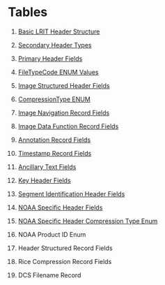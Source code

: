 # Tables

1. [Basic LRIT Header Structure](/file-types/lrit-header-description.md#table-1---basic-lrit-header-structure)
2. [Secondary Header Types](/file-types/lrit-header-description.md#table-2---secondary-header-types)
3. [Primary Header Fields](/file-types/lrit-header-description/primary-header.md#table-3---primary-header-fields)
4. [FileTypeCode ENUM Values](/file-types/lrit-header-description/primary-header.md#table-4---filetypecode-enum-values)
5. [Image Structured Header Fields](/file-types/lrit-header-description/1-image-structure-header.md#table-5---image-structured-header-fields)
6. [CompressionType ENUM](/file-types/lrit-header-description/1-image-structure-header.md#table-6---compressiontype-enum)
7. [Image Navigation Record Fields](/file-types/lrit-header-description/2-image-navigation-record.md#table-7---image-navigation-record-fields)
8. [Image Data Function Record Fields](/file-types/lrit-header-description/3-image-data-function-record.md#table-8---image-data-function-record-fields)
9. [Annotation Record Fields](/file-types/lrit-header-description/4-annotation-record.md#table-9---annotation-record-fields)
10. [Timestamp Record Fields](/file-types/lrit-header-description/5-timestamp-record.md#table-10---timestamp-record-fields)
11. [Ancillary Text Fields](/file-types/lrit-header-description/6-ancillary-text.md#table-11---ancillary-text-fields)
12. [Key Header Fields](/file-types/lrit-header-description/7-key-header.md#table-12---key-header-fields)
13. [Segment Identification Header Fields](/file-types/lrit-header-description/128-segment-identification-header.md#table-13---segment-identification-header-fields)
14. [NOAA Specific Header Fields](/file-types/lrit-header-description/129-noaa-specific-header.md#table-14---noaa-specific-header-fields)
15. [NOAA Specific Header Compression Type Enum](/file-types/lrit-header-description/129-noaa-specific-header.md#table-15---noaa-specific-header-compression-type-enum)
16. NOAA Product ID Enum

17. Header Structured Record Fields
18. Rice Compression Record Fields

19. DCS Filename Record




